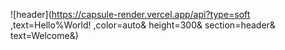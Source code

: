 ![header](https://capsule-render.vercel.app/api?type=soft ,text=Hello%World! ,color=auto& height=300& section=header& text=Welcome&)

